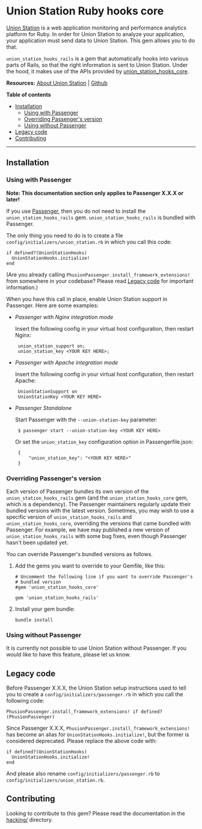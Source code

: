 # Union Station Ruby hooks core

[Union Station](https://www.unionstationapp.com) is a web application monitoring and performance analytics platform for Ruby. In order for Union Station to analyze your application, your application must send data to Union Station. This gem allows you to do that.

`union_station_hooks_rails` is a gem that automatically hooks into various parts of Rails, so that the right information is sent to Union Station. Under the hood, it makes use of the APIs provided by [union_station_hooks_core](https://github.com/phusion/union_station_hooks_core).

**Resources:** [About Union Station](https://www.unionstationapp.com) | [Github](https://github.com/phusion/union_station_hooks_rails)

**Table of contents**

 * [Installation](#installation)
   - [Using with Passenger](#using-with-passenger)
   - [Overriding Passenger's version](#overriding-passengers-version)
   - [Using without Passenger](#using-without-passenger)
 * [Legacy code](#legacy-code)
 * [Contributing](contributing)

---

## Installation

### Using with Passenger

**Note: This documentation section only applies to Passenger X.X.X or later!**

If you use [Passenger](https://www.phusionpassenger.com/), then you do not need to install the `union_station_hooks_rails` gem. `union_station_hooks_rails` is bundled with Passenger.

The only thing you need to do is to create a file `config/initializers/union_station.rb` in which you call this code:

    if defined?(UnionStationHooks)
      UnionStationHooks.initialize!
    end

(Are you already calling `PhusionPassenger.install_framework_extensions!` from somewhere in your codebase? Please read [Legacy code](#legacy-code) for important information.)

When you have this call in place, enable Union Station support in Passenger. Here are some examples:

 * _Passenger with Nginx integration mode_<br>

   Insert the following config in your virtual host configuration, then restart Nginx:

        union_station_support on;
        union_station_key <YOUR KEY HERE>;

 * _Passenger with Apache integration mode_<br>

   Insert the following config in your virtual host configuration, then restart Apache:

        UnionStationSupport on
        UnionStationKey <YOUR KEY HERE>

 * _Passenger Standalone_<br>

   Start Passenger with the `--union-station-key` parameter:

        $ passenger start --union-station-key <YOUR KEY HERE>

   Or set the `union_station_key` configuration option in Passengerfile.json:

        {
            "union_station_key": "<YOUR KEY HERE>"
        }

### Overriding Passenger's version

Each version of Passenger bundles its own version of the `union_station_hooks_rails` gem (and the `union_station_hooks_core` gem, which is a dependency). The Passenger maintainers regularly update their bundled versions with the latest version. Sometimes, you may wish to use a specific version of `union_station_hooks_rails` and `union_station_hooks_core`, overriding the versions that came bundled with Passenger. For example, we have may published a new version of `union_station_hooks_rails` with some bug fixes, even though Passenger hasn't been updated yet.

You can override Passenger's bundled versions as follows.

 1. Add the gems you want to override to your Gemfile, like this:

        # Uncomment the following line if you want to override Passenger's
        # bundled version
        #gem 'union_station_hooks_core'

        gem 'union_station_hooks_rails'

 2. Install your gem bundle:

        bundle install

### Using without Passenger

It is currently not possible to use Union Station without Passenger. If you would like to have this feature, please let us know.

## Legacy code

Before Passenger X.X.X, the Union Station setup instructions used to tell you to create a `config/initializers/passenger.rb` in which you call the following code:

    PhusionPassenger.install_framework_extensions! if defined?(PhusionPassenger)

Since Passenger X.X.X, `PhusionPassenger.install_framework_extensions!` has become an alias for `UnionStationHooks.initialize!`, but the former is considered deprecated. Please replace the above code with:

    if defined?(UnionStationHooks)
      UnionStationHooks.initialize!
    end

And please also rename `config/initializers/passenger.rb` to `config/initializers/union_station.rb`.

## Contributing

Looking to contribute to this gem? Please read the documentation in the [hacking/](https://github.com/phusion/union_station_hooks_rails/blob/master/hacking) directory.

